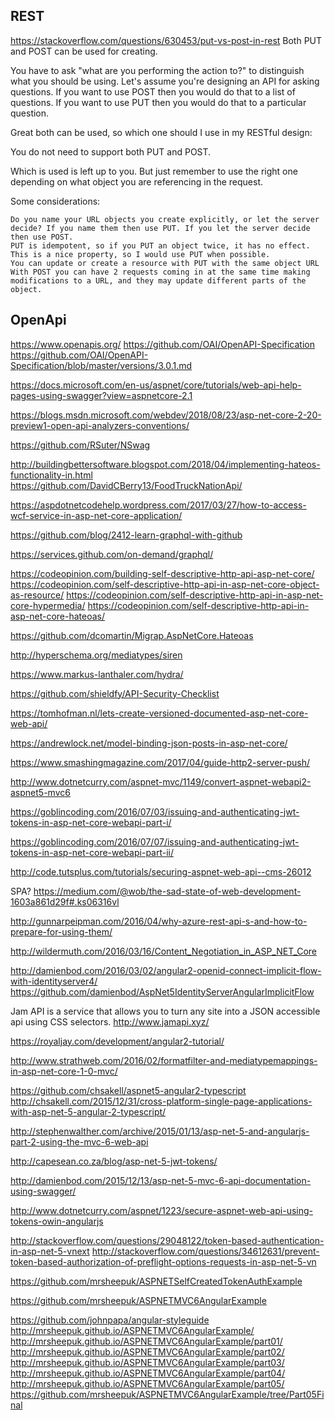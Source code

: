 
## REST

https://stackoverflow.com/questions/630453/put-vs-post-in-rest
Both PUT and POST can be used for creating.

You have to ask "what are you performing the action to?" to distinguish what you should be using. Let's assume you're designing an API for asking questions. If you want to use POST then you would do that to a list of questions. If you want to use PUT then you would do that to a particular question.

Great both can be used, so which one should I use in my RESTful design:

You do not need to support both PUT and POST.

Which is used is left up to you. But just remember to use the right one depending on what object you are referencing in the request.

Some considerations:

    Do you name your URL objects you create explicitly, or let the server decide? If you name them then use PUT. If you let the server decide then use POST.
    PUT is idempotent, so if you PUT an object twice, it has no effect. This is a nice property, so I would use PUT when possible.
    You can update or create a resource with PUT with the same object URL
    With POST you can have 2 requests coming in at the same time making modifications to a URL, and they may update different parts of the object.



## OpenApi 

https://www.openapis.org/
https://github.com/OAI/OpenAPI-Specification
https://github.com/OAI/OpenAPI-Specification/blob/master/versions/3.0.1.md

https://docs.microsoft.com/en-us/aspnet/core/tutorials/web-api-help-pages-using-swagger?view=aspnetcore-2.1

https://blogs.msdn.microsoft.com/webdev/2018/08/23/asp-net-core-2-20-preview1-open-api-analyzers-conventions/


https://github.com/RSuter/NSwag



http://buildingbettersoftware.blogspot.com/2018/04/implementing-hateos-functionality-in.html
https://github.com/DavidCBerry13/FoodTruckNationApi/

https://aspdotnetcodehelp.wordpress.com/2017/03/27/how-to-access-wcf-service-in-asp-net-core-application/

https://github.com/blog/2412-learn-graphql-with-github

https://services.github.com/on-demand/graphql/

https://codeopinion.com/building-self-descriptive-http-api-asp-net-core/
https://codeopinion.com/self-descriptive-http-api-in-asp-net-core-object-as-resource/
https://codeopinion.com/self-descriptive-http-api-in-asp-net-core-hypermedia/
https://codeopinion.com/self-descriptive-http-api-in-asp-net-core-hateoas/

https://github.com/dcomartin/Migrap.AspNetCore.Hateoas

http://hyperschema.org/mediatypes/siren

https://www.markus-lanthaler.com/hydra/

https://github.com/shieldfy/API-Security-Checklist



https://tomhofman.nl/lets-create-versioned-documented-asp-net-core-web-api/

https://andrewlock.net/model-binding-json-posts-in-asp-net-core/

https://www.smashingmagazine.com/2017/04/guide-http2-server-push/

http://www.dotnetcurry.com/aspnet-mvc/1149/convert-aspnet-webapi2-aspnet5-mvc6

https://goblincoding.com/2016/07/03/issuing-and-authenticating-jwt-tokens-in-asp-net-core-webapi-part-i/

https://goblincoding.com/2016/07/07/issuing-and-authenticating-jwt-tokens-in-asp-net-core-webapi-part-ii/

http://code.tutsplus.com/tutorials/securing-aspnet-web-api--cms-26012

SPA? https://medium.com/@wob/the-sad-state-of-web-development-1603a861d29f#.ks06316vl

http://gunnarpeipman.com/2016/04/why-azure-rest-api-s-and-how-to-prepare-for-using-them/

http://wildermuth.com/2016/03/16/Content_Negotiation_in_ASP_NET_Core

http://damienbod.com/2016/03/02/angular2-openid-connect-implicit-flow-with-identityserver4/
https://github.com/damienbod/AspNet5IdentityServerAngularImplicitFlow

Jam API is a service that allows you to turn any site into a JSON accessible api using CSS selectors.
http://www.jamapi.xyz/

https://royaljay.com/development/angular2-tutorial/

http://www.strathweb.com/2016/02/formatfilter-and-mediatypemappings-in-asp-net-core-1-0-mvc/

https://github.com/chsakell/aspnet5-angular2-typescript
http://chsakell.com/2015/12/31/cross-platform-single-page-applications-with-asp-net-5-angular-2-typescript/

http://stephenwalther.com/archive/2015/01/13/asp-net-5-and-angularjs-part-2-using-the-mvc-6-web-api

http://capesean.co.za/blog/asp-net-5-jwt-tokens/



http://damienbod.com/2015/12/13/asp-net-5-mvc-6-api-documentation-using-swagger/

http://www.dotnetcurry.com/aspnet/1223/secure-aspnet-web-api-using-tokens-owin-angularjs

http://stackoverflow.com/questions/29048122/token-based-authentication-in-asp-net-5-vnext
http://stackoverflow.com/questions/34612631/prevent-token-based-authorization-of-preflight-options-requests-in-asp-net-5-vn

https://github.com/mrsheepuk/ASPNETSelfCreatedTokenAuthExample

https://github.com/mrsheepuk/ASPNETMVC6AngularExample

https://github.com/johnpapa/angular-styleguide
http://mrsheepuk.github.io/ASPNETMVC6AngularExample/
http://mrsheepuk.github.io/ASPNETMVC6AngularExample/part01/
http://mrsheepuk.github.io/ASPNETMVC6AngularExample/part02/
http://mrsheepuk.github.io/ASPNETMVC6AngularExample/part03/
http://mrsheepuk.github.io/ASPNETMVC6AngularExample/part04/
http://mrsheepuk.github.io/ASPNETMVC6AngularExample/part05/
https://github.com/mrsheepuk/ASPNETMVC6AngularExample/tree/Part05Final

